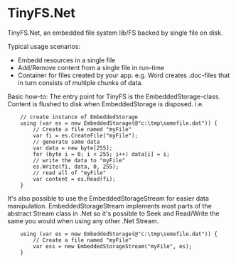 TinyFS.Net
==========

 TinyFS.Net, an embedded file system lib/FS backed by single file on disk.

 Typical usage scenarios:
  * Embedd resources in a single file 
  * Add/Remove content from a single file in run-time
  * Container for files created by your app. e.g. Word creates .doc-files that in turn consists of multiple chunks of data. 
  
 Basic how-to:
  The entry point for TinyFS is the EmbeddedStorage-class. Content is flushed to disk when EmbeddedStorage is disposed. 
  i.e.
```
	// create instance of EmbeddedStorage
	using (var es = new EmbeddedStorage(@"c:\tmp\somefile.dat")) {
		// Create a file named "myFile"
		var fi = es.CreateFile("myFile");
		// generate some data
		var data = new byte[255];
		for (byte i = 0; i < 255; i++) data[i] = i;
		// write the data to "myFile"
		es.Write(fi, data, 0, 255);
		// read all of "myFile"
		var content = es.Read(fi);
	}
```
  It's also possible to use the EmbeddedStorageStream for easier data manipulation. EmbeddedStorageStream implements most parts of the abstract Stream class in .Net so it's possible to Seek and Read/Write the same you would when using any other .Net Stream.
```
	using (var es = new EmbeddedStorage(@"c:\tmp\somefile.dat")) {
		// Create a file named "myFile"
		var ess = new EmbeddedStorageStream("myFile", es);
	}
```